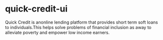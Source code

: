 # quick-credit-ui
Quick Credit is anonline lending platform that provides short term soft loans to individuals.This helps solve problems of financial inclusion as away to alleviate poverty and empower low income earners.
